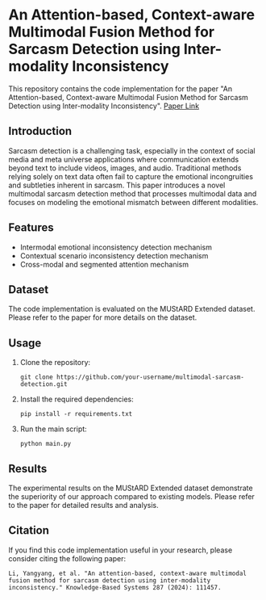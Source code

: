 # An Attention-based, Context-aware Multimodal Fusion Method for Sarcasm Detection using Inter-modality Inconsistency
This repository contains the code implementation for the paper "An Attention-based, Context-aware Multimodal Fusion Method for Sarcasm Detection using Inter-modality Inconsistency". 
[Paper Link](https://www.sciencedirect.com/science/article/abs/pii/S0950705124000923)


## Introduction
Sarcasm detection is a challenging task, especially in the context of social media and meta universe applications where communication extends beyond text to include videos, images, and audio. Traditional methods relying solely on text data often fail to capture the emotional incongruities and subtleties inherent in sarcasm. This paper introduces a novel multimodal sarcasm detection method that processes multimodal data and focuses on modeling the emotional mismatch between different modalities.

## Features
- Intermodal emotional inconsistency detection mechanism
- Contextual scenario inconsistency detection mechanism
- Cross-modal and segmented attention mechanism

## Dataset
The code implementation is evaluated on the MUStARD Extended dataset. Please refer to the paper for more details on the dataset.

## Usage
1. Clone the repository:
    ```
    git clone https://github.com/your-username/multimodal-sarcasm-detection.git
    ```
2. Install the required dependencies:
    ```
    pip install -r requirements.txt
    ```
3. Run the main script:
    ```
    python main.py
    ```

## Results
The experimental results on the MUStARD Extended dataset demonstrate the superiority of our approach compared to existing models. Please refer to the paper for detailed results and analysis.

## Citation
If you find this code implementation useful in your research, please consider citing the following paper:
```
Li, Yangyang, et al. "An attention-based, context-aware multimodal fusion method for sarcasm detection using inter-modality inconsistency." Knowledge-Based Systems 287 (2024): 111457.
```
